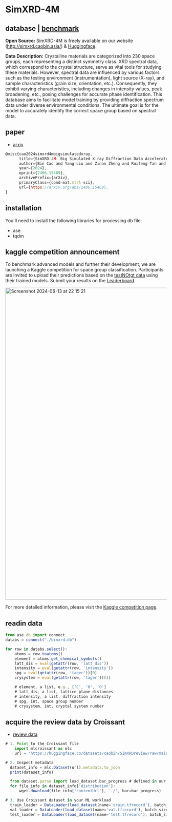 # SimXRD-4M
## database | [benchmark](https://github.com/compasszzn/XRDBench)

**Open Source:**  SimXRD-4M is freely available on our website (http://simxrd.caobin.asia/) & [Huggingface](https://huggingface.co/AI4Spectro).

**Data Description:** Crystalline materials are categorized into 230 space groups, each representing a distinct symmetry class. XRD spectral data, which correspond to the crystal structure, serve as vital tools for studying these materials. However, spectral data are influenced by various factors such as the testing environment (instrumentation), light source (X-ray), and sample characteristics (grain size, orientation, etc.). Consequently, they exhibit varying characteristics, including changes in intensity values, peak broadening, etc., posing challenges for accurate phase identification. This database aims to facilitate model training by providing diffraction spectrum data under diverse environmental conditions. The ultimate goal is for the model to accurately identify the correct space group based on spectral data.

## paper 
+ [arxiv](https://arxiv.org/pdf/2406.15469v1)
  
``` javascript
@misc{cao2024simxrd4mbigsimulatedxray,
      title={SimXRD-4M: Big Simulated X-ray Diffraction Data Accelerate the Crystalline Symmetry Classification}, 
      author={Bin Cao and Yang Liu and Zinan Zheng and Ruifeng Tan and Jia Li and Tong-yi Zhang},
      year={2024},
      eprint={2406.15469},
      archivePrefix={arXiv},
      primaryClass={cond-mat.mtrl-sci},
      url={https://arxiv.org/abs/2406.15469}, 
}

```
## installation

You'll need to install the following libraries for processing db file:

- ase
- tqdm
  

## kaggle competition announcement

To benchmark advanced models and further their development, we are launching a Kaggle competition for space group classification. Participants are invited to upload their predictions based on the [testNOtgt data](https://github.com/Bin-Cao/SimXRD/tree/main/testNOtgt_db) using their trained models. Submit your results on the [Leaderboard](https://www.kaggle.com/competitions/simxrd/leaderboard). 

<img width="973" alt="Screenshot 2024-06-13 at 22 15 21" src="https://github.com/Bin-Cao/SimXRD/assets/86995074/e125623f-d695-4624-b6fc-3d0604dc2846">

For more detailed information, please visit the [Kaggle competition page](https://www.kaggle.com/competitions/simxrd).

## readin data
``` javascript
from ase.db import connect
databs = connect("./binxrd.db")

for row in databs.select():
    atoms = row.toatoms()
    element = atoms.get_chemical_symbols()
    latt_dis = eval(getattr(row, 'latt_dis'))
    intensity = eval(getattr(row, 'intensity'))
    spg = eval(getattr(row, 'tager'))[0]
    crysystem = eval(getattr(row, 'tager'))[1]

    # element, a list, e.g., ['C', 'H', 'O']
    # latt_dis, a list, lattice plane distances
    # intensity, a list, diffraction intensity
    # spg, int, space group number
    # crysystem, int, crystal system number
```

## acquire the review data by Croissant

+ [review data](https://huggingface.co/datasets/caobin/SimXRDreview)



``` javascript
# 1. Point to the Croissant file
    import mlcroissant as mlc
    url = "https://huggingface.co/datasets/caobin/SimXRDreview/raw/main/simxrd_croissant.json"

# 2. Inspect metadata
  dataset_info = mlc.Dataset(url).metadata.to_json
  print(dataset_info)

  from dataset.parse import load_dataset,bar_progress # defined in our github : https://github.com/compasszzn/XRDBench/blob/main/dataset/parse.py
  for file_info in dataset_info['distribution']:
      wget.download(file_info['contentUrl'], './', bar=bar_progress)

# 3. Use Croissant dataset in your ML workload
  train_loader = DataLoader(load_dataset(name='train.tfrecord'), batch_size=args.batch_size, shuffle=True, num_workers=args.num_workers)
  val_loader = DataLoader(load_dataset(name='val.tfrecord'), batch_size=args.batch_size, shuffle=True, num_workers=args.num_workers,drop_last=False)
  test_loader = DataLoader(load_dataset(name='test.tfrecord'), batch_size=args.batch_size, shuffle=False, num_workers=args.num_workers,drop_last=False)
```

